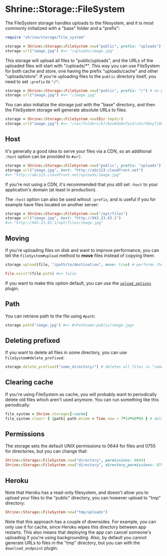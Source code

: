 # Shrine::Storage::FileSystem

The FileSystem storage handles uploads to the filesystem, and it is most
commonly initialized with a "base" folder and a "prefix":

```rb
require "shrine/storage/file_system"

storage = Shrine::Storage::FileSystem.new("public", prefix: "uploads")
storage.url("image.jpg") #=> "/uploads/image.jpg"
```

This storage will upload all files to "public/uploads", and the URLs of the
uploaded files will start with "/uploads/\*". This way you can use FileSystem
for both cache and store, one having the prefix "uploads/cache" and other
"uploads/store". If you're uploading files to the `public` directory itself,
you need to set `:prefix` to `"/"`:

```rb
storage = Shrine::Storage::FileSystem.new("public", prefix: "/") # no prefix
storage.url("image.jpg") #=> "/image.jpg"
```

You can also initialize the storage just with the "base" directory, and then
the FileSystem storage will generate absolute URLs to files:

```rb
storage = Shrine::Storage::FileSystem.new(Dir.tmpdir)
storage.url("image.jpg") #=> "/var/folders/k7/6zx6dx6x7ys3rv3srh0nyfj00000gn/T/image.jpg"
```

## Host

It's generally a good idea to serve your files via a CDN, so an additional
`:host` option can be provided to `#url`:

```rb
storage = Shrine::Storage::FileSystem.new("public", prefix: "uploads")
storage.url("image.jpg", host: "http://abc123.cloudfront.net")
#=> "http://abc123.cloudfront.net/uploads/image.jpg"
```

If you're not using a CDN, it's recommended that you still set `:host` to your
application's domain (at least in production).

The `:host` option can also be used wihout `:prefix`, and is useful if you for
example have files located on another server:

```rb
storage = Shrine::Storage::FileSystem.new("/opt/files")
storage.url("image.jpg", host: "http://943.23.43.1")
#=> "http://943.23.43.1/opt/files/image.jpg"
```

## Moving

If you're uploading files on disk and want to improve performance, you can tell
the `FileSystem#upload` method to **move** files instead of copying them:

```rb
storage.upload(file, "/path/to/destination", move: true) # performs the `mv` command

File.exist?(file.path) #=> false
```

If you want to make this option default, you can use the
[`upload_options`][upload_options] plugin.

## Path

You can retrieve path to the file using `#path`:

```rb
storage.path("image.jpg") #=> #<Pathname:public/image.jpg>
```

## Deleting prefixed

If you want to delete all files in some directory, you can use
`FileSystem#delete_prefixed`:

```rb
storage.delete_prefixed("some_directory/") # deletes all files in "some_directory/"
```

## Clearing cache

If you're using FileSystem as cache, you will probably want to periodically
delete old files which aren't used anymore. You can run something like this
periodically:

```rb
file_system = Shrine.storages[:cache]
file_system.clear! { |path| path.mtime < Time.now - 7*24*60*60 } # delete files older than 1 week
```

## Permissions

The storage sets the default UNIX permissions to 0644 for files and 0755 for
directories, but you can change that:

```rb
Shrine::Storage::FileSystem.new("directory", permissions: 0644)
Shrine::Storage::FileSystem.new("directory", directory_permissions: 0755)
```

## Heroku

Note that Heroku has a read-only filesystem, and doesn't allow you to upload
your files to the "public" directory, you can however upload to "tmp"
directory:

```rb
Shrine::Storage::FileSystem.new("tmp/uploads")
```

Note that this approach has a couple of downsides. For example, you can only
use it for cache, since Heroku wipes this directory between app restarts. This
also means that deploying the app can cancel someone's uploading if you're
using backgrounding. Also, by default you cannot generate URLs to files in the
"tmp" directory, but you can with the `download_endpoint` plugin.

[upload_options]: /doc/plugins/upload_options.md#readme
